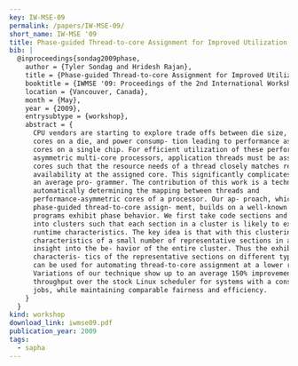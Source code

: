 ```yaml
---
key: IW-MSE-09
permalink: /papers/IW-MSE-09/
short_name: IW-MSE '09
title: Phase-guided Thread-to-core Assignment for Improved Utilization of Performance-Asymmetric Multi-Core Processors
bib: |
  @inproceedings{sondag2009phase,
    author = {Tyler Sondag and Hridesh Rajan},
    title = {Phase-guided Thread-to-core Assignment for Improved Utilization of Performance-Asymmetric Multi-Core Processors},
    booktitle = {IWMSE '09: Proceedings of the 2nd International Workshop on Multicore Software Engineering},
    location = {Vancouver, Canada},
    month = {May},
    year = {2009},
    entrysubtype = {workshop},
    abstract = {
      CPU vendors are starting to explore trade offs between die size, number of
      cores on a die, and power consump- tion leading to performance asymmetry among
      cores on a single chip. For efficient utilization of these performance-
      asymmetric multi-core processors, application threads must be assigned to
      cores such that the resource needs of a thread closely matches resource
      availability at the assigned core. This significantly complicates the task of
      an average pro- grammer. The contribution of this work is a technique for
      automatically determining the mapping between threads and
      performance-asymmetric cores of a processor. Our ap- proach, which we call
      phase-guided thread-to-core assign- ment, builds on a well-known insight that
      programs exhibit phase behavior. We first take code sections and group them
      into clusters such that each section in a cluster is likely to exhibit similar
      runtime characteristics. The key idea is that with this clustering,
      characteristics of a small number of representative sections in a cluster give
      insight into the be- havior of the entire cluster. Thus the exhibited
      characteris- tics of the representative sections on different types of cores
      can be used for automating thread-to-core assignment at a lower runtime cost.
      Variations of our technique show up to an average 150% improvement in
      throughput over the stock Linux scheduler for systems with a constant feed of
      jobs, while maintaining comparable fairness and efficiency.
    }
  }
kind: workshop
download_link: iwmse09.pdf
publication_year: 2009
tags:
  - sapha
---
```

